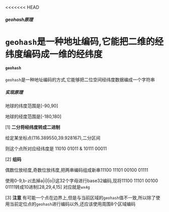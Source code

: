 <<<<<<< HEAD
##### geohash原理
`geohash`是一种地址编码,它能把二维的经纬度编码成一维的经纬度
=======
#### `geohash`

`geohash`是一种地址编码的方式,它能够把二位空间经纬度数据编成一个字符串




##### 实现原理

地球的纬度范围是[-90,90]

地球的经度范围是[-180,180]

[1] **二分将经纬度转成二进制**

给定某坐标点(116.389550,39.928167),二分区间

则这个点所对应经纬度是  11010 01011 & 10111 00011 


[2] **组码**

偶数位放经度,奇数位放纬度,把两串编码组成新串11100 11101 00100 01111


使用0-9,b-z(去掉a|i|l|o|)这32个字母进行base32编码,现将11100 11101 00100 01111转成10进制[28,29,4,15]
对应就是`wx4g`



[3] **注意**
有可能一个点在边界上,但是与当前区域的`geohash`值不一致,所以除了使用当前定位点的`geohash`进行编码以外,还应该使用周围8个区域编码

